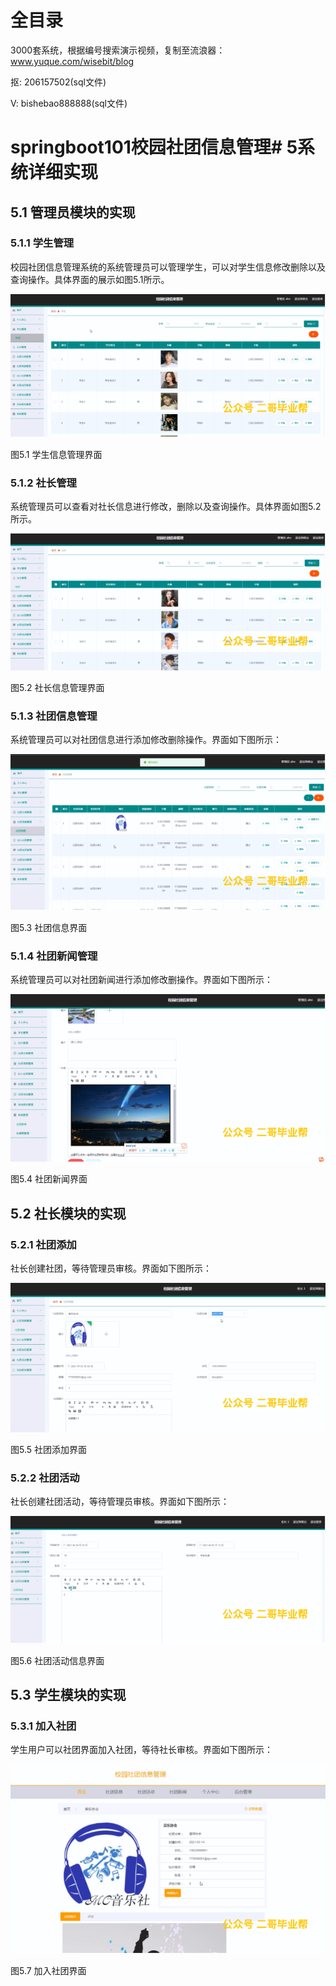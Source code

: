 # 全目录

3000套系统，根据编号搜索演示视频，复制至流浪器：www.yuque.com/wisebit/blog


<p>抠: 206157502(sql文件)</p>
<p>V: bishebao888888(sql文件)</p>


# springboot101校园社团信息管理# 5系统详细实现
## 5.1 管理员模块的实现
### 5.1.1 学生管理
校园社团信息管理系统的系统管理员可以管理学生，可以对学生信息修改删除以及查询操作。具体界面的展示如图5.1所示。

![](/md/blog.010.png)

图5.1 学生信息管理界面
### 5.1.2 社长管理
系统管理员可以查看对社长信息进行修改，删除以及查询操作。具体界面如图5.2所示。

![](/md/blog.011.png)

图5.2 社长信息管理界面
### 5.1.3 社团信息管理
系统管理员可以对社团信息进行添加修改删除操作。界面如下图所示：

![](/md/blog.012.png)

图5.3 社团信息界面
### 5.1.4 社团新闻管理
系统管理员可以对社团新闻进行添加修改删操作。界面如下图所示：

![](/md/blog.013.png)

图5.4 社团新闻界面

## 5.2 社长模块的实现
### 5.2.1 社团添加
社长创建社团，等待管理员审核。界面如下图所示：

![](/md/blog.014.png)

图5.5 社团添加界面
### 5.2.2 社团活动
社长创建社团活动，等待管理员审核。界面如下图所示：

![](/md/blog.015.png)

图5.6 社团活动信息界面
## 5.3 学生模块的实现
### 5.3.1 加入社团
学生用户可以社团界面加入社团，等待社长审核。界面如下图所示：


![](/md/blog.016.png)

图5.7 加入社团界面













